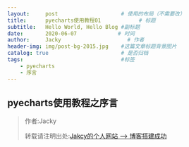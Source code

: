 ```yaml
---
layout:     post                    # 使用的布局（不需要改）
title:      pyecharts使用教程01            # 标题 
subtitle:   Hello World, Hello Blog #副标题
date:       2020-06-07             # 时间
author:     Jacky                     # 作者
header-img: img/post-bg-2015.jpg    #这篇文章标题背景图片
catalog: true                       # 是否归档
tags:                               #标签
    - pyecharts
    - 序言
---
```


## pyecharts使用教程之序言


> 作者:Jacky
> 
> 转载请注明出处:[Jakcy的个人网站 --> 博客搭建成功](https://jackyfzh.github.io/2020/06/06/%E5%8D%9A%E5%AE%A2%E6%90%AD%E5%BB%BA%E6%88%90%E5%8A%9F!/)
